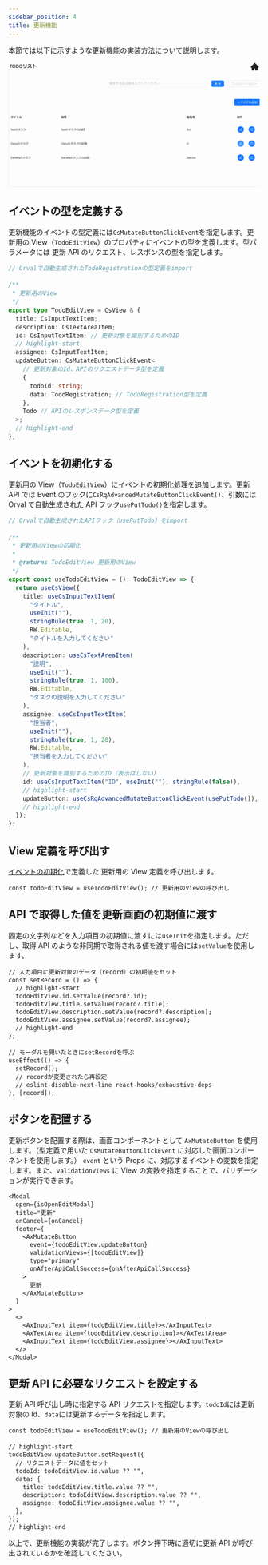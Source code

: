 ```yaml
---
sidebar_position: 4
title: 更新機能
---
```


本節では以下に示すような更新機能の実装方法について説明します。

![更新機能の画面](../../../static/img/crud-update.gif)

## イベントの型を定義する

更新機能のイベントの型定義には`CsMutateButtonClickEvent`を指定します。更新用の View（`TodoEditView`）のプロパティにイベントの型を定義します。型パラメータには 更新 API のリクエスト、レスポンスの型を指定します。

```ts title="src/app/todo/page.view.ts"
// Orvalで自動生成されたTodoRegistrationの型定義をimport

/**
 * 更新用のView
 */
export type TodoEditView = CsView & {
  title: CsInputTextItem;
  description: CsTextAreaItem;
  id: CsInputTextItem; // 更新対象を識別するためのID
  // highlight-start
  assignee: CsInputTextItem;
  updateButton: CsMutateButtonClickEvent<
    // 更新対象のId、APIのリクエストデータ型を定義
    {
      todoId: string;
      data: TodoRegistration; // TodoRegistration型を定義
    },
    Todo // APIのレスポンスデータ型を定義
  >;
  // highlight-end
};
```

## イベントを初期化する

更新用の View（`TodoEditView`）にイベントの初期化処理を追加します。更新 API では Event のフックに`CsRqAdvancedMutateButtonClickEvent()`、引数には Orval で自動生成された API フック`usePutTodo()`を指定します。

```ts title="src/app/todo/page.view.ts"
// Orvalで自動生成されたAPIフック（usePutTodo）をimport

/**
 * 更新用のViewの初期化
 *
 * @returns TodoEditView 更新用のView
 */
export const useTodoEditView = (): TodoEditView => {
  return useCsView({
    title: useCsInputTextItem(
      "タイトル",
      useInit(""),
      stringRule(true, 1, 20),
      RW.Editable,
      "タイトルを入力してください"
    ),
    description: useCsTextAreaItem(
      "説明",
      useInit(""),
      stringRule(true, 1, 100),
      RW.Editable,
      "タスクの説明を入力してください"
    ),
    assignee: useCsInputTextItem(
      "担当者",
      useInit(""),
      stringRule(true, 1, 20),
      RW.Editable,
      "担当者を入力してください"
    ),
    // 更新対象を識別するためのID（表示はしない）
    id: useCsInputTextItem("ID", useInit(""), stringRule(false)),
    // highlight-start
    updateButton: useCsRqAdvancedMutateButtonClickEvent(usePutTodo()), // イベントの初期化処理の追加
    // highlight-end
  });
};
```

## View 定義を呼び出す

[イベントの初期化](./update-feature.md#イベントを初期化する)で定義した 更新用の View 定義を呼び出します。

```tsx title="src/app/todo/TodoEditModal.tsx"
const todoEditView = useTodoEditView(); // 更新用のViewの呼び出し
```

## API で取得した値を更新画面の初期値に渡す

固定の文字列などを入力項目の初期値に渡すには`useInit`を指定します。ただし、取得 API のような非同期で取得される値を渡す場合には`setValue`を使用します。

```tsx title="src/app/todo/TodoEditModal.tsx"
// 入力項目に更新対象のデータ（record）の初期値をセット
const setRecord = () => {
  // highlight-start
  todoEditView.id.setValue(record?.id);
  todoEditView.title.setValue(record?.title);
  todoEditView.description.setValue(record?.description);
  todoEditView.assignee.setValue(record?.assignee);
  // highlight-end
};

// モーダルを開いたときにsetRecordを呼ぶ
useEffect(() => {
  setRecord();
  // recordが変更されたら再設定
  // eslint-disable-next-line react-hooks/exhaustive-deps
}, [record]);
```

## ボタンを配置する

更新ボタンを配置する際は、画面コンポーネントとして `AxMutateButton` を使用します。（型定義で用いた `CsMutateButtonClickEvent` に対応した画面コンポーネントを使用します。）
`event` という Props に、対応するイベントの変数を指定します。また、`validationViews` に View の変数を指定することで、バリデーションが実行できます。

```tsx title="src/app/todo/TodoEditModal.tsx"
<Modal
  open={isOpenEditModal}
  title="更新"
  onCancel={onCancel}
  footer={
    <AxMutateButton
      event={todoEditView.updateButton}
      validationViews={[todoEditView]}
      type="primary"
      onAfterApiCallSuccess={onAfterApiCallSuccess}
    >
      更新
    </AxMutateButton>
  }
>
  <>
    <AxInputText item={todoEditView.title}></AxInputText>
    <AxTextArea item={todoEditView.description}></AxTextArea>
    <AxInputText item={todoEditView.assignee}></AxInputText>
  </>
</Modal>
```

## 更新 API に必要なリクエストを設定する

更新 API 呼び出し時に指定する API リクエストを指定します。`todoId`には更新対象の Id、`data`には更新するデータを指定します。

```tsx title="src/app/todo/TodoEditModal.tsx"
const todoEditView = useTodoEditView(); // 更新用のViewの呼び出し

// highlight-start
todoEditView.updateButton.setRequest({
  // リクエストデータに値をセット
  todoId: todoEditView.id.value ?? "",
  data: {
    title: todoEditView.title.value ?? "",
    description: todoEditView.description.value ?? "",
    assignee: todoEditView.assignee.value ?? "",
  },
});
// highlight-end
```

以上で、更新機能の実装が完了します。ボタン押下時に適切に更新 API が呼び出されているかを確認してください。
